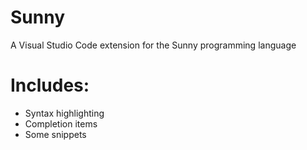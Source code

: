 # Sunny
A Visual Studio Code extension for the Sunny programming language

# Includes:
- Syntax highlighting
- Completion items
- Some snippets